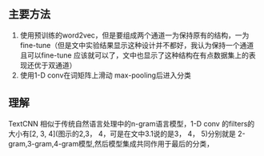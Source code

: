 ## 主要方法
1. 使用预训练的word2vec，但是要组成两个通道一为保持原有的结构，一为fine-tune（但是文中实验结果显示这种设计并不都好，我认为保持一个通道且可以fine-tune
应该就可以了，文中也显示了这种结构在有点数据集上的表现还优于双通道）
2. 使用1-D conv在词矩阵上滑动 max-pooling后进入分类

## 理解
TextCNN 相似于传统自然语言处理中的n-gram语言模型，1-D conv 的filters的大小有[2, 3, 4](图示的2,3， 4，可是在文中3.1说的是3， 4， 5)分别就是
2-gram,3-gram,4-gram模型,然后模型集成共同作用于最后的分类，
